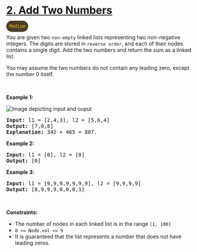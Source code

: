 
# [2. Add Two Numbers](https://leetcode.com/problems/add-two-numbers/)
<code style="color: #ffc01e; background-color: #483f26; padding: 8px;border-radius: 16px;">Medium</code>

<p>You are given two <code>non-empty</code> linked lists representing two non-negative integers. The digits are stored in <code>reverse order</code>, and each of their nodes contains a single digit. Add the two numbers and return the sum as a linked list.</p>
<p>You may assume the two numbers do not contain any leading zero, except the number 0 itself.</p>

<p>&nbsp;</p>
<p><strong>Example 1:</strong></p>

<img src="https://assets.leetcode.com/uploads/2020/10/02/addtwonumber1.jpg" alt="Image depicting input and ouput" />

<pre><strong>Input:</strong> l1 = [2,4,3], l2 = [5,6,4]
<strong>Output:</strong> [7,0,8]
<strong>Explanation:</strong> 342 + 465 = 807.
</pre>

<p><strong>Example 2:</strong></p>
<pre><strong>Input:</strong> l1 = [0], l2 = [0]
<strong>Output:</strong> [0]
</pre>

<p><strong>Example 3:</strong></p>
<pre><strong>Input:</strong> l1 = [9,9,9,9,9,9,9], l2 = [9,9,9,9]
<strong>Output:</strong> [8,9,9,9,0,0,0,1]
</pre>

<p>&nbsp;</p>
<p><strong>Constraints:</strong></p>

<ul>
	<li>The number of nodes in each linked list is in the range <code>[1, 100]</code></li>
	<li><code>0 &lt;= Node.val &lt;= 9</code></li>
	<li>It is guaranteed that the list represents a number that does not have leading zeros.</li>
</ul>
